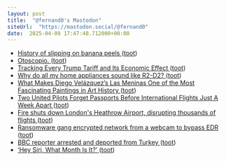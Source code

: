 ```yaml
---
layout: post
title:  "@fernand0's Mastodon"
siteUrl:  "https://mastodon.social/@fernand0"
date:  2025-04-09 17:47:48.712000+00:00
---
```

*  [History of slipping on banana peels ](https://flowingdata.com/2025/03/28/history-of-slipping-on-banana-peels) ([toot](https://mastodon.social/@fernand0/114309258851943695))
*  [Otoscopio. ](https://avecesunafoto.wordpress.com/2025/04/08/otoscopio) ([toot](https://mastodon.social/@fernand0/114309213345079478))
*  [Tracking Every Trump Tariff and Its Economic Effect  ](https://www.bloomberg.com/graphics/trump-tariffs-tracker/?accessToken=eyJhbGciOiJIUzI1NiIsInR5cCI6IkpXVCJ9.eyJzb3VyY2UiOiJTdWJzY3JpYmVyR2lmdGVkQXJ0aWNsZSIsImlhdCI6MTc0MzA1MDcyOCwiZXhwIjoxNzQzNjU1NTI4LCJhcnRpY2xlSWQiOiJT) ([toot](https://mastodon.social/@fernand0/114308872889165497))
*  [Why do all my home appliances sound like R2-D2? ](https://shkspr.mobi/blog/2025/03/why-do-all-my-home-appliances-sound-like-r2-d2) ([toot](https://mastodon.social/@fernand0/114308726332546921))
*  [What Makes Diego Velázquez’s Las Meninas One of the Most Fascinating Paintings in Art History ](https://www.openculture.com/2025/02/what-makes-diego-velazquezs-las-meninas-one-of-the-most-fascinating-paintings-in-art-history.htm) ([toot](https://mastodon.social/@fernand0/114308496619259426))
*  [Two United Pilots Forget Passports Before International Flights Just A Week Apart ](https://www.gatechecked.com/two-united-pilots-forget-passports-before-international-flights-just-a-week-apart-1030) ([toot](https://mastodon.social/@fernand0/114308138532442165))
*  [Fire shuts down London's Heathrow Airport, disrupting thousands of flights ](https://apnews.com/article/britain-london-fire-heathrow-airport-6d63b2f6615e8ff39f2647641bfbc16) ([toot](https://mastodon.social/@fernand0/114308044414089845))
*  [Ransomware gang encrypted network from a webcam to bypass EDR ](https://www.bleepingcomputer.com/news/security/ransomware-gang-encrypted-network-from-a-webcam-to-bypass-edr) ([toot](https://mastodon.social/@fernand0/114307825031870055))
*  [BBC reporter arrested and deported from Turkey ](https://www.bbc.com/news/articles/cly34rg5ee5o?xtor=AL-71-%5Bpartner%5D-%5Bbbc.news.twitter%5D-%5Bheadline%5D-%5Bnews%5D-%5Bbizdev%5D-%5Bisapi%5) ([toot](https://mastodon.social/@fernand0/114307499665184022))
*  [‘Hey Siri, What Month Is It?’ ](https://daringfireball.net/linked/2025/03/19/hey-siri-what-month-is-i) ([toot](https://mastodon.social/@fernand0/114307364374949242))
